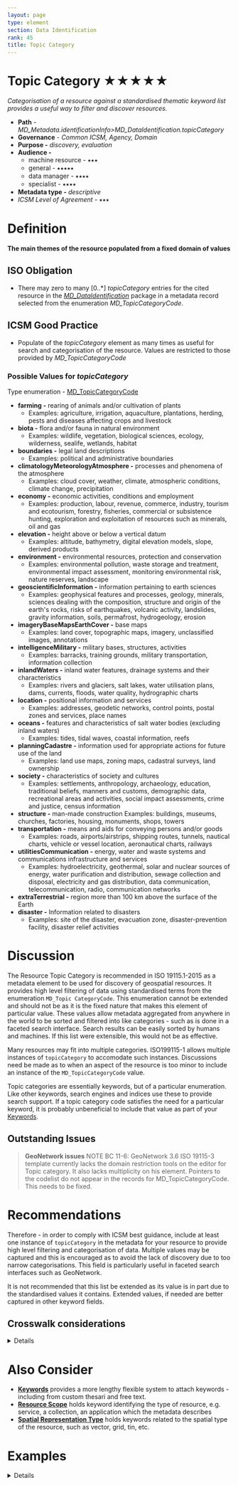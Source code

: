 ```yaml
---
layout: page
type: element
section: Data Identification
rank: 45
title: Topic Category
---
```

# Topic Category ★★★★★
*Categorisation of a resource against a standardised thematic keyword list provides a useful way to filter and discover resources.*

- **Path** - *MD_Metadata.identificationInfo>MD_DataIdentification.topicCategory*
- **Governance** -  *Common ICSM, Agency, Domain*
- **Purpose -** *discovery, evaluation*
- **Audience -**
  - machine resource - ⭑⭑⭑
  - general - ⭑⭑⭑⭑⭑
  - data manager - ⭑⭑⭑⭑
  - specialist - ⭑⭑⭑⭑
- **Metadata type -** *descriptive*
- *ICSM Level of Agreement* - ⭑⭑⭑

# Definition
**The main themes of the resource populated from a fixed domain of values**

## ISO Obligation
- There may zero to many [0..\*] *topicCategory* entries for the cited resource in the  *[MD_DataIdentification](./class-MD_DataIdentification)* package in a metadata record selected from the enumeration *MD_TopicCategoryCode*.

## ICSM Good Practice
- Populate of the *topicCategory* element as many times as useful for search and categorisation of the resource.  Values are restricted to those provided by *MD_TopicCategoryCode*

### Possible Values for *topicCategory*
Type enumeration - [MD_TopicCategoryCode](http://wiki.esipfed.org/index.php/ISO_19115_and_19115-2_CodeList_Dictionaries#MD_TopicCategoryCode) 
- **farming -** rearing of animals and/or cultivation of plants
  - Examples: agriculture, irrigation, aquaculture, plantations, herding, pests and diseases affecting crops and livestock
- **biota -** flora and/or fauna in natural environment 
  - Examples: wildlife, vegetation, biological sciences, ecology, wilderness, sealife, wetlands, habitat
- **boundaries -** legal land descriptions 
  - Examples: political and administrative boundaries
- **climatologyMeteorologyAtmosphere -** processes and phenomena of the atmosphere 
  - Examples: cloud cover, weather, climate, atmospheric conditions, climate change, precipitation
- **economy -** economic activities, conditions and employment 
  - Examples: production, labour, revenue, commerce, industry, tourism and ecotourism, forestry, fisheries, commercial or subsistence hunting, exploration and exploitation of resources such as minerals, oil and gas
- **elevation -** height above or below a vertical datum
  - Examples: altitude, bathymetry, digital elevation models, slope, derived products
- **environment -** environmental resources, protection and conservation 
  - Examples: environmental pollution, waste storage and treatment, environmental impact assessment, monitoring environmental risk, nature reserves, landscape
- **geoscientificInformation -** information pertaining to earth sciences 
  - Examples: geophysical features and processes, geology, minerals, sciences dealing with the composition, structure and origin of the earth's rocks, risks of earthquakes, volcanic activity, landslides, gravity information, soils, permafrost, hydrogeology, erosion
- **imageryBaseMapsEarthCover -** base maps 
  - Examples: land cover, topographic maps, imagery, unclassified images, annotations
- **intelligenceMilitary -** military bases, structures, activities
  - Examples: barracks, training grounds, military transportation, information collection
- **inlandWaters -** inland water features, drainage systems and their characteristics 
  - Examples: rivers and glaciers, salt lakes, water utilisation plans, dams, currents, floods, water quality, hydrographic charts
- **location -** positional information and services 
  - Examples: addresses, geodetic networks, control points, postal zones and services, place names
- **oceans -** features and characteristics of salt water bodies (excluding inland waters) 
  - Examples: tides, tidal waves, coastal information, reefs
- **planningCadastre -** information used for appropriate actions for future use of the land 
  - Examples: land use maps, zoning maps, cadastral surveys, land ownership
- **society -** characteristics of society and cultures 
  - Examples: settlements, anthropology, archaeology, education, traditional beliefs, manners and customs, demographic data, recreational areas and activities, social impact assessments, crime and justice, census information
- **structure -** man-made construction Examples: buildings, museums, churches, factories, housing, monuments, shops, towers
- **transportation -** means and aids for conveying persons and/or goods 
  - Examples: roads, airports/airstrips, shipping routes, tunnels, nautical charts, vehicle or vessel location, aeronautical charts, railways
- **utilitiesCommunication -** energy, water and waste systems and communications infrastructure and services
  - Examples: hydroelectricity, geothermal, solar and nuclear sources of energy, water purification and distribution, sewage collection and disposal, electricity and gas distribution, data communication, telecommunication, radio, communication networks
- **extraTerrestrial -** region more than 100 km above the surface of the Earth
- **disaster -**   Information related to disasters
  - Examples: site of the disaster, evacuation zone, disaster-prevention facility, disaster relief activities

# Discussion
The Resource Topic Category is recommended in ISO 19115.1-2015 as a metadata element to be used for discovery of geospatial resources. It provides high level filtering of data using standardised terms from the enumeration `MD_Topic CategoryCode`. This enumeration cannot be extended and should not be as it is the fixed nature that makes this element of particular value. These values allow metadata aggregated from anywhere in the world to be sorted and filtered into like categories - such as is done in a faceted search interface. Search results can be easily sorted by humans and machines. If this list were extensible, this would not be as effective.

Many resources may fit into multiple categories.  ISO199115-1 allows multiple instances of `topicCategory` to accomodate such instances.  Discussions need be made as to when an aspect of the resource is too minor to include an instance of the `MD_TopicCategoryCode` value.

Topic categories are essentially keywords, but of a particular enumeration. Like other keywords, search engines and indices use these to provide search support.  If a topic category code satisfies the need for a particular keyword, it is probably unbeneficial to include that value as part of your [Keywords](./Keywords).

## Outstanding Issues
> **GeoNetwork issues**
NOTE BC 11-6: GeoNetwork 3.6 ISO 19115-3 template currently lacks the domain restriction tools on the editor for Topic category. It also lacks multiplicity on his element. Pointers to the codelist do not appear in the records for MD_TopicCategoryCode. This needs to be fixed.

# Recommendations
Therefore -  in order to comply with ICSM best guidance, include at least one instance of `topicCategory` in the metadata for your resource  to provide high level filtering and categorisation of data. Multiple values may be captured and this is encouraged as to avoid the lack of discovery due to too narrow categorisations. This field is particularly useful in faceted search interfaces such as GeoNetwork.

It is not recommended that this list be extended as its value is in part due to the standardised values it contains. Extended values, if needed are better captured in other keyword fields.

## Crosswalk considerations

<details>

### ISO19139
This element, along with spatialRepresentationType and spatialResolution, were moved from MD_DataIdentification to MD_Identification in order to allow their use for service identification. Two new values were added to this enumeration: *extraTerrestrial* and *disaster* from the ISO19139 version.

### Dublin core / CKAN / data.govt.nz
Maps to *ISO 19115 topic*

### DCAT
Maps to *dcat:keyword*

### RIF-CS
Maps to *Subject*

</details>

# Also Consider
- **[Keywords](./Keywords)** provides a more lengthy flexible system to attach keywords - including from custom thesari and free text.
- **[Resource Scope](./ResourceScope)** holds keyword  identifying the type of resource, e.g. service, a collection, an application which the metadata describes
- **[Spatial Representation Type](./SpatialRepresentationType)** holds keywords related to the spatial type of the resource, such as vector, grid, tin, etc.

# Examples

<details>

## XML
```
<mdb:MD_Metadata>
....
   <mdb:identificationInfo>
      <mri:MD_DataIdentification>
      ....
         <mri:topicCategory>
            <mri:MD_TopicCategoryCode>environment</mri:MD_TopicCategoryCode>
         </mri:topicCategory>
         <mri:topicCategory>
            <mri:MD_TopicCategoryCode>biota</mri:MD_TopicCategoryCode>
         </mri:topicCategory>
         <mri:topicCategory>
            <mri:MD_TopicCategoryCode>inlandWaters</mri:MD_TopicCategoryCode>
         </mri:topicCategory>
         ....
      </mri:MD_DataIdentification>
   </mdb:identificationInfo>
....
</mdb:MD_Metadata>
```

## UML diagrams
Recommended elements highlighted in Yellow
![topicCategory](../images/TopicCategoryUML.png)

</details>
